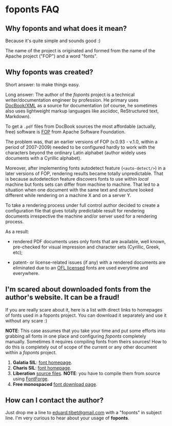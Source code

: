 # foponts FAQ

## Why foponts and what does it mean?

Because it's quite simple and sounds good :)

The name of the project is originated and formed from the name of the Apache project ("FOP") and a word "fonts".

## Why foponts was created?

Short answer: to make things easy.

Long answer:
The author of the _foponts_ project is a technical writer/documentation engineer by profession. He primary uses [DocBook/XML](https://docbook.org/) as a source for documentation (of course, he sometimes also uses lightweight markup languages like asciidoc, ReStructured text, Markdown).

To get a `.pdf` files from DocBook sources the most affordable (actually, free) software is [FOP](https://xmlgraphics.apache.org/fop/) from Apache Software Foundation.

The problem was, that an earlier versions of FOP (v.0.93 - v.1.0, within a period of 2007-2009) needed to be configured hardly to work with the characters beyond the ordinary Latin alphabet (author widely uses documents with a Cyrillic alphabet).

Moreover, after implementing fonts autodetect feature (`<auto-detect/>`) in a later versions of FOP, rendering results became totally unpredictable. That is because autodetection feature discovers fonts to use within *local* machine but fonts sets can differ from machine to machine. That led to a situation when one document with the same text and structure looked different while rendering on a machine X and on a server Y.

To take a rendering process under full control author decided to create a configuration file that gives totally predictable result for rendering documents irrespective the machine and/or server used for a rendering process.

As a result:

- rendered PDF documents uses only fonts that are available, well known, pre-checked for visual impression and character sets (Cyrillic, Greek, etc);

- patent- or license-related issues (if any) with a rendered documents are eliminated due to an [OFL licensed](https://scripts.sil.org/cms/scripts/render_download.php?format=file&media_id=OFL_plaintext&filename=OFL.txt) fonts are used everytime and everywhere.

## I'm scared about downloaded fonts from the author's website. It can be a fraud!

If you are really scare about it, here is a list with direct links to homepages of fonts used in a foponts project. You can download it separately and use it without any scare :)

**NOTE**: This case assumes that you take your time and put some efforts into grabbing all fonts in one place and configuring _foponts_ completely manually. Sometimes it requires compiling fonts from theirs sources! How to do this is completely out of scope of the current or any other document within a _foponts_ project.

1. **Galatia SIL**: [font homepage](https://scripts.sil.org/cms/scripts/page.php?site_id=nrsi&id=GalatiaSIL).
2. **Charis SIL**: [font homepage](https://software.sil.org/charis/).
3. **Liberation** [source files](https://github.com/pravins/liberation-fonts). **NOTE**: you have to compile them from source using [FontForge](https://fontforge.github.io/en-US/).
4. **Free monospaced** [font download page](http://ftp.gnu.org/gnu/freefont/).

## How can I contact the author?

Just drop me a line to eduard.tibet@gmail.com with a "foponts" in subject line. I'm very curious to hear about your usage of **foponts**.
